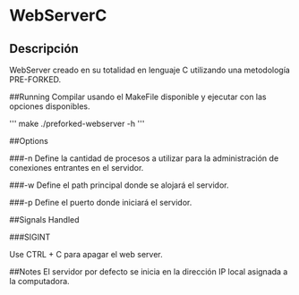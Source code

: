 WebServerC
===========
## Descripción
WebServer creado en su totalidad en lenguaje C utilizando una metodología PRE-FORKED.

##Running
Compilar usando el MakeFile disponible y ejecutar con las opciones disponibles.

'''
make
./preforked-webserver -h
'''

##Options

###-n
Define la cantidad de procesos a utilizar para la administración de conexiones entrantes en el servidor.

###-w
Define el path principal donde se alojará el servidor.

###-p
Define el puerto donde iniciará el servidor.

##Signals Handled

###SIGINT

Use CTRL + C para apagar el web server.

##Notes
El servidor por defecto se inicia en la dirección IP local asignada a la computadora.


